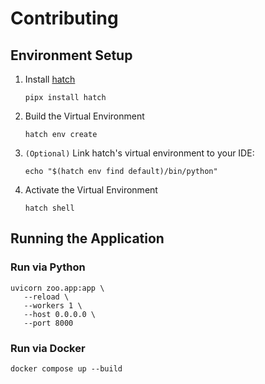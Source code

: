 # Contributing

## Environment Setup

1. Install [hatch](https://hatch.pypa.io/latest/)
    ```shell
    pipx install hatch
    ```
2. Build the Virtual Environment
    ```shell
    hatch env create
    ```
3. `(Optional)` Link hatch's virtual environment to your IDE:
    ```shell
    echo "$(hatch env find default)/bin/python"
    ```
4. Activate the Virtual Environment
    ```shell
    hatch shell
    ```

## Running the Application

### Run via Python

```shell
uvicorn zoo.app:app \
   --reload \
   --workers 1 \
   --host 0.0.0.0 \
   --port 8000
```

### Run via Docker

```shell
docker compose up --build
```
